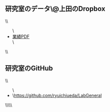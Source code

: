 <h2>研究室のデータ\@上田のDropbox</h2>\\<ul>\	<li><a href="https://www.dropbox.com/sh/kxlyl908yp5ta84/AABno6SmKv0EQKqc3_eg1RMIa?dl=0" target="_blank">業績PDF</a></li>\</ul>\\<h2>研究室のGitHub</h2>\\<ul>\	<li>\<a href="https://github.com/ryuichiueda/LabGeneral" target="_blank">https://github.com/ryuichiueda/LabGeneral</a></li></ul>\\\\\
